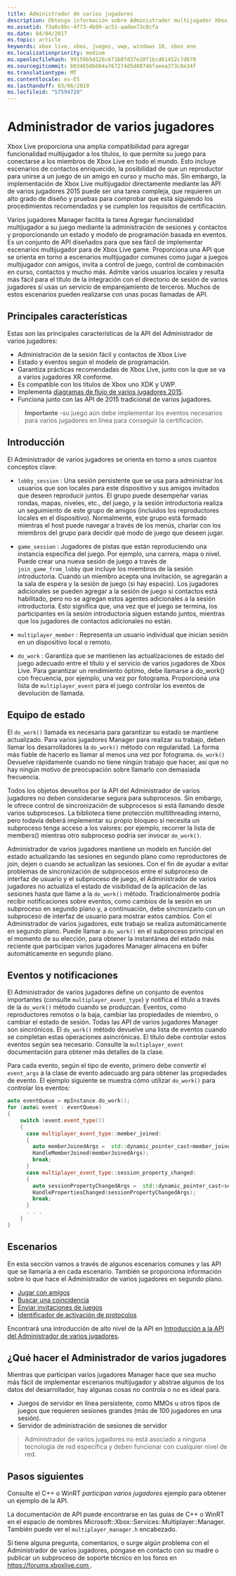 ```yaml
---
title: Administrador de varios jugadores
description: Obtenga información sobre Administrador multijugador Xbox Live, una API de alto nivel diseñado para que sea más fácil de implementar varios jugadores.
ms.assetid: f3a6c8bc-4f73-4b99-ac51-aadee73c8cfa
ms.date: 04/04/2017
ms.topic: article
keywords: xbox live, xbox, juegos, uwp, windows 10, xbox one
ms.localizationpriority: medium
ms.openlocfilehash: 99159b5d126c671b07d37e20f1bcd61452c7d670
ms.sourcegitcommit: b034650b684a767274d5d88746faeea373c8e34f
ms.translationtype: MT
ms.contentlocale: es-ES
ms.lasthandoff: 03/06/2019
ms.locfileid: "57594720"
---
```

# <a name="multiplayer-manager"></a>Administrador de varios jugadores

Xbox Live proporciona una amplia compatibilidad para agregar funcionalidad multijugador a los títulos, lo que permite su juego para conectarse a los miembros de Xbox Live en todo el mundo.  Esto incluye escenarios de contactos enriquecido, la posibilidad de que un reproductor para unirse a un juego de un amigo en curso y mucho más. Sin embargo, la implementación de Xbox Live multijugador directamente mediante las API de varios jugadores 2015 puede ser una tarea compleja, que requieren un alto grado de diseño y pruebas para comprobar que está siguiendo los procedimientos recomendados y se cumplen los requisitos de certificación.

Varios jugadores Manager facilita la tarea Agregar funcionalidad multijugador a su juego mediante la administración de sesiones y contactos y proporcionando un estado y modelo de programación basada en eventos. Es un conjunto de API diseñados para que sea fácil de implementar escenarios multijugador para de Xbox Live game. Proporciona una API que se orienta en torno a escenarios multijugador comunes como jugar a juegos multijugador con amigos, invita a control de juego, control de combinación en curso, contactos y mucho más. Admite varios usuarios locales y resulta más fácil para el título de la integración con el directorio de sesión de varios jugadores si usas un servicio de emparejamiento de terceros. Muchos de estos escenarios pueden realizarse con unas pocas llamadas de API.

## <a name="key-features"></a>Principales características
Estas son las principales características de la API del Administrador de varios jugadores:

* Administración de la sesión fácil y contactos de Xbox Live
* Estado y eventos según el modelo de programación.
* Garantiza prácticas recomendadas de Xbox Live, junto con la que se va a varios jugadores XR conforme.
* Es compatible con los títulos de Xbox uno XDK y UWP.
* Implementa [diagramas de flujo de varios jugadores 2015](https://developer.xboxlive.com/en-us/platform/development/education/Documents/Xbox%20One%20Multiplayer%202015%20Developer%20Flowcharts.aspx).
* Funciona junto con las API de 2015 tradicional de varios jugadores.

>**Importante** -su juego aún debe implementar los eventos necesarios para varios jugadores en línea para conseguir la certificación.

## <a name="overview"></a>Introducción
El Administrador de varios jugadores se orienta en torno a unos cuantos conceptos clave:
* `lobby_session` : Una sesión persistente que se usa para administrar los usuarios que son locales para este dispositivo y sus amigos invitados que deseen reproducir juntos. El grupo puede desempeñar varias rondas, mapas, niveles, etc., del juego, y la sesión introductoria realiza un seguimiento de este grupo de amigos (incluidos los reproductores locales en el dispositivo). Normalmente, este grupo está formado mientras el host puede navegar a través de los menús, charlar con los miembros del grupo para decidir qué modo de juego que deseen jugar.

* `game_session` : Jugadores de pistas que están reproduciendo una instancia específica del juego. Por ejemplo, una carrera, mapa o nivel. Puede crear una nueva sesión de juego a través de `join_game_from_lobby` que incluye los miembros de la sesión introductoria.  Cuando un miembro acepta una invitación, se agregarán a la sala de espera y la sesión de juego (si hay espacio). Los jugadores adicionales se pueden agregar a la sesión de juego si contactos está habilitado, pero no se agregan estos agentes adicionales a la sesión introductoria. Esto significa que, una vez que el juego se termina, los participantes en la sesión introductoria siguen estando juntos, mientras que los jugadores de contactos adicionales no están.

* `multiplayer_member` : Representa un usuario individual que inician sesión en un dispositivo local o remoto.

* `do_work` : Garantiza que se mantienen las actualizaciones de estado del juego adecuado entre el título y el servicio de varios jugadores de Xbox Live. Para garantizar un rendimiento óptimo, debe llamarse a do_work() con frecuencia, por ejemplo, una vez por fotograma. Proporciona una lista de `multiplayer_event` para el juego controlar los eventos de devolución de llamada.

## <a name="state-machine"></a>Equipo de estado
El `do_work()` llamada es necesaria para garantizar su estado se mantiene actualizado.  Para varios jugadores Manager para realizar su trabajo, deben llamar los desarrolladores la `do_work()` método con regularidad. La forma más fiable de hacerlo es llamar al menos una vez por fotograma. `do_work()` Devuelve rápidamente cuando no tiene ningún trabajo que hacer, así que no hay ningún motivo de preocupación sobre llamarlo con demasiada frecuencia.

Todos los objetos devueltos por la API del Administrador de varios jugadores no deben considerarse segura para subprocesos. Sin embargo, le ofrece control de sincronización de subprocesos si está llamando desde varios subprocesos. La biblioteca tiene protección multithreading interno, pero todavía deberá implementar su propio bloqueo si necesita un subproceso tenga acceso a los valores: por ejemplo, recorrer la lista de members() mientras otro subproceso podría ser invocar `do_work()`.

Administrador de varios jugadores mantiene un modelo en función del estado actualizando las sesiones en segundo plano como reproductores de join, dejen o cuando se actualizan las sesiones. Con el fin de ayudar a evitar problemas de sincronización de subprocesos entre el subproceso de interfaz de usuario y el subproceso de juego, el Administrador de varios jugadores no actualiza el estado de visibilidad de la aplicación de las sesiones hasta que llame a la `do_work()` método. Tradicionalmente podría recibir notificaciones sobre eventos, como cambios de la sesión en un subproceso en segundo plano y, a continuación, debe sincronizarlo con un subproceso de interfaz de usuario para mostrar estos cambios. Con el Administrador de varios jugadores, este trabajo se realiza automáticamente en segundo plano.  Puede llamar a `do_work()` en el subproceso principal en el momento de su elección, para obtener la instantánea del estado más reciente que participan varios jugadores Manager almacena en búfer automáticamente en segundo plano.

## <a name="events-and-notifications"></a>Eventos y notificaciones
El Administrador de varios jugadores define un conjunto de eventos importantes (consulte `multiplayer_event_type`) y notifica el título a través de la `do_work()` método cuando se produzcan. Eventos, como reproductores remotos o la baja, cambiar las propiedades de miembro, o cambiar el estado de sesión. Todas las API de varios jugadores Manager son sincrónicos. El `do_work()` método devuelve una lista de eventos cuando se completan estas operaciones asincrónicas. El título debe controlar estos eventos según sea necesario. Consulte la `multiplayer_event` documentación para obtener más detalles de la clase.

Para cada evento, según el tipo de evento, primero debe convertir el `event_args` a la clase de evento adecuado arg para obtener las propiedades de evento. El ejemplo siguiente se muestra cómo utilizar `do_work()` para controlar los eventos:

```cpp
auto eventQueue = mpInstance.do_work();
for (auto& event : eventQueue)
{
    switch (event.event_type())
    {
      case multiplayer_event_type::member_joined:
      {
        auto memberJoinedArgs =  std::dynamic_pointer_cast<member_joined_event_args>(event.event_args());
        HandleMemberJoined(memberJoinedArgs);
        break;
      }
      case multiplayer_event_type::session_property_changed:
      {
        auto sessionPropertyChangedArgs =  std::dynamic_pointer_cast<session_property_changed_event_args>(event.event_args());
        HandlePropertiesChanged(sessionPropertyChangedArgs);
        break;
      }
      . . .
    }
}

```

## <a name="scenarios"></a>Escenarios

En esta sección vamos a través de algunos escenarios comunes y las API que se llamaría a en cada escenario.  También se proporciona información sobre lo que hace el Administrador de varios jugadores en segundo plano.

* [Jugar con amigos](multiplayer-manager/play-multiplayer-with-friends.md)
* [Buscar una coincidencia](multiplayer-manager/play-multiplayer-with-matchmaking.md)
* [Enviar invitaciones de juegos](multiplayer-manager/send-game-invites.md)
* [Identificador de activación de protocolos](multiplayer-manager/handle-protocol-activation.md)

Encontrará una introducción de alto nivel de la API en [Introducción a la API del Administrador de varios jugadores](multiplayer-manager/multiplayer-manager-api-overview.md).

## <a name="what-multiplayer-manager-does-not-do"></a>¿Qué hacer el Administrador de varios jugadores
Mientras que participan varios jugadores Manager hace que sea mucho más fácil de implementar escenarios multijugador y abstrae algunos de los datos del desarrollador, hay algunas cosas no controla o no es ideal para.

* Juegos de servidor en línea persistente, como MMOs u otros tipos de juegos que requieren sesiones grandes (más de 100 jugadores en una sesión).
* Servidor de administración de sesiones de servidor

>Administrador de varios jugadores no está asociado a ninguna tecnología de red específica y deben funcionar con cualquier nivel de red.

## <a name="next-steps"></a>Pasos siguientes

Consulte el C++ o WinRT *participan varios jugadores* ejemplo para obtener un ejemplo de la API.

La documentación de API puede encontrarse en las guías de C++ o WinRT en el espacio de nombres Microsoft::Xbox::Services::Multiplayer::Manager.  También puede ver el `multiplayer_manager.h` encabezado.

Si tiene alguna pregunta, comentarios, o surge algún problema con el Administrador de varios jugadores, póngase en contacto con su madre o publicar un subproceso de soporte técnico en los foros en [ https://forums.xboxlive.com ](https://forums.xboxlive.com).
